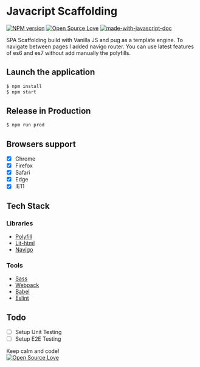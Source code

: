 # Javacript Scaffolding
[![NPM version](https://d25lcipzij17d.cloudfront.net/badge.svg?id=gh&type=6&v=1.1.0)](http://badge.fury.io/js/badge-list)
[![Open Source Love](https://badges.frapsoft.com/os/mit/mit.svg?v=102)](https://github.com/ellerbrock/open-source-badge/)
[![made-with-javascript-doc](https://img.shields.io/badge/Made%20with-Javascript-1f425f.svg)](https://www.sphinx-doc.org/)

SPA Scaffolding build with Vanilla JS and pug as a template engine. To navigate between pages I added navigo router. You can use latest features of es6 and es7 without add manually the polyfills.

## Launch the application

```sh
$ npm install
$ npm start
```

## Release in Production

```sh
$ npm run prod
```

## Browsers support

- [x] Chrome
- [x] Firefox
- [x] Safari
- [x] Edge
- [x] IE11

## Tech Stack

### Libraries

- [Polyfill](https://babeljs.io/docs/en/babel-polyfill.html)
- [Lit-html](https://github.com/Polymer/lit-html)
- [Navigo](https://github.com/krasimir/navigo)

### Tools

- [Sass](https://sass-lang.com/)
- [Webpack](https://webpack.js.org/)
- [Babel](https://babeljs.io/)
- [Eslint](https://eslint.org/)

## Todo

- [ ] Setup Unit Testing
- [ ] Setup E2E Testing

Keep calm and code!
<br>
[![Open Source Love](https://badges.frapsoft.com/os/v3/open-source.svg?v=102)](https://github.com/ellerbrock/open-source-badge/)
